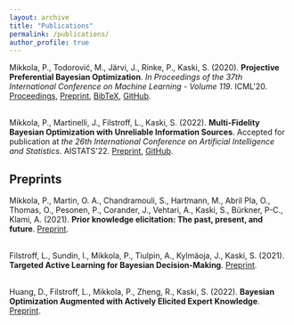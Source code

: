 ```yaml
---
layout: archive
title: "Publications"
permalink: /publications/
author_profile: true
---
```


Mikkola, P., Todorović, M., Järvi, J., Rinke, P., Kaski, S. (2020). <b>Projective Preferential Bayesian Optimization</b>. <i>In Proceedings of the 37th International Conference on Machine Learning - Volume 119</i>. ICML'20. <a href="http://proceedings.mlr.press/v119/mikkola20a.html">Proceedings</a>, <a href="https://arxiv.org/abs/2002.03113">Preprint</a>, <a href="bibtex.html">BibTeX</a>, <a href="https://github.com/AaltoPML/PPBO">GitHub</a>. <br><br>

Mikkola, P., Martinelli, J., Filstroff, L., Kaski, S. (2022). <b>Multi-Fidelity Bayesian Optimization with Unreliable Information Sources</b>. Accepted for publication at <i>the 26th International Conference on Artificial Intelligence and Statistics</i>. AISTATS'22. <a href="https://arxiv.org/abs/2210.13937">Preprint</a>, <a href="https://github.com/AaltoPML/rMFBO">GitHub</a>.

<h2>Preprints</h2>
Mikkola, P., Martin, O. A., Chandramouli, S., Hartmann, M., Abril Pla, O., Thomas, O., Pesonen, P., Corander, J., Vehtari, A., Kaski, S., Bürkner, P-C., Klami, A. (2021). <b>Prior knowledge elicitation: The past, present, and future</b>. <a href="https://arxiv.org/abs/2112.01380">Preprint</a>.<br><br>

Filstroff, L., Sundin, I., Mikkola, P., Tiulpin, A., Kylmäoja, J., Kaski, S. (2021). <b>Targeted Active Learning for Bayesian Decision-Making</b>. <a href="https://arxiv.org/abs/2106.04193">Preprint</a>.<br><br>

Huang, D., Filstroff, L., Mikkola, P., Zheng, R., Kaski, S. (2022). <b>Bayesian Optimization Augmented with Actively Elicited Expert Knowledge</b>. <a href="https://arxiv.org/abs/2208.08742">Preprint</a>.
